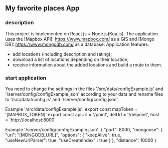 ## My favorite places App
### description
This project is implemented on React.js + Node.js(Koa.js). The application uses the [Mapbox API]: https://www.mapbox.com/ as a GIS and [Mongo DB]: https://www.mongodb.com/ as a database. Application features:
- add locations (including description and rating);
- download a list of locations depending on their location;
- receive information about the added locations and build a route to them.
### start application 
You need to change the settings in the files '/src/data/configExample.js' and '/server/config/configExample.json' according to your data and rename files to '/src/data/config.js' and '/server/config/config.json'.

Example '/src/data/configExample.js':
    export const mapToken = '[MAPBOX_TOKEN]'
    export const apiUrl = '/point',
                delUrl = '/delpoint',
                host = 'http://localhost:8000'

Example '/server/config/configExample.json':
    {
        "port": 8000,
        "mongoose": {
            "uri": "[MONGODB_URL]",
            "options": {
                "keepAlive": true,
                "useNewUrlParser": true,
                "useCreateIndex" : true
            }
        },
        "distance": 10000
    }